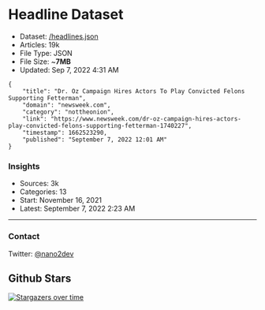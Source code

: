 # Headline Dataset

- Dataset: [/headlines.json](https://raw.githubusercontent.com/fwd/news/master/headlines.json) 
- Articles: 19k
- File Type: JSON
- File Size: ~**7MB**
- Updated: Sep 7, 2022 4:31 AM

```
{
    "title": "Dr. Oz Campaign Hires Actors To Play Convicted Felons Supporting Fetterman",
    "domain": "newsweek.com",
    "category": "nottheonion",
    "link": "https://www.newsweek.com/dr-oz-campaign-hires-actors-play-convicted-felons-supporting-fetterman-1740227",
    "timestamp": 1662523290,
    "published": "September 7, 2022 12:01 AM"
}
```

### Insights

- Sources: 3k
- Categories: 13
- Start: November 16, 2021
- Latest: September 7, 2022 2:23 AM

---

### Contact 

Twitter: [@nano2dev](https://twitter.com/nano2dev)

## Github Stars

[![Stargazers over time](https://starchart.cc/fwd/news.svg)](https://starchart.cc/fwd/news)
